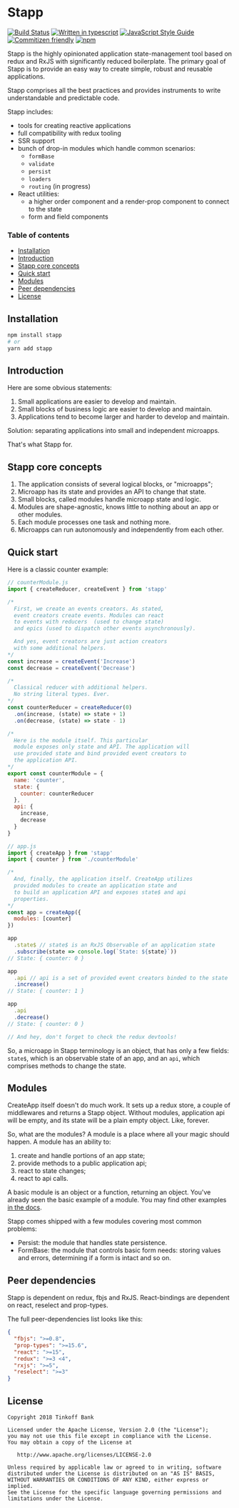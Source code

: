 # Stapp

[![Build Status](https://travis-ci.org/TinkoffCreditSystems/stapp.svg?branch=master)](https://travis-ci.org/TinkoffCreditSystems/stapp) [![Written in typescript](https://img.shields.io/badge/written_in-typescript-blue.svg)](https://www.typescriptlang.org/) [![JavaScript Style Guide](https://img.shields.io/badge/code_style-standard-brightgreen.svg)](https://standardjs.com) [![Commitizen friendly](https://img.shields.io/badge/commitizen-friendly-brightgreen.svg)](http://commitizen.github.io/cz-cli/) [![npm](https://img.shields.io/npm/v/stapp.svg)](https://www.npmjs.com/package/stapp)

Stapp is the highly opinionated application state-management tool based on redux and RxJS with significantly reduced boilerplate. The primary goal of Stapp is to provide an easy way to create simple, robust and reusable applications.

Stapp comprises all the best practices and provides instruments to write understandable and predictable code.

Stapp includes:

* tools for creating reactive applications
* full compatibility with redux tooling
* SSR support
* bunch of drop-in modules which handle common scenarios:
  * `formBase`
  * `validate`
  * `persist`
  * `loaders`
  * `routing` (in progress)
* React utilities:
  * a higher order component and a render-prop component to connect to the state
  * form and field components

### Table of contents

<!-- START doctoc generated TOC please keep comment here to allow auto update -->
<!-- DON'T EDIT THIS SECTION, INSTEAD RE-RUN doctoc TO UPDATE -->


- [Installation](#installation)
- [Introduction](#introduction)
- [Stapp core concepts](#stapp-core-concepts)
- [Quick start](#quick-start)
- [Modules](#modules)
- [Peer dependencies](#peer-dependencies)
- [License](#license)

<!-- END doctoc generated TOC please keep comment here to allow auto update -->

## Installation

```bash
npm install stapp
# or
yarn add stapp
```

## Introduction

Here are some obvious statements:

1. Small applications are easier to develop and maintain.
2. Small blocks of business logic are easier to develop and maintain.
3. Applications tend to become larger and harder to develop and maintain.

Solution: separating applications into small and independent microapps.

That's what Stapp for.

## Stapp core concepts

1. The application consists of several logical blocks, or "microapps";
2. Microapp has its state and provides an API to change that state.
3. Small blocks, called modules handle microapp state and logic.
4. Modules are shape-agnostic, knows little to nothing about an app or other modules.
5. Each module processes one task and nothing more.
6. Microapps can run autonomously and independently from each other.

## Quick start

Here is a classic counter example:

```javascript
// counterModule.js
import { createReducer, createEvent } from 'stapp'

/*
  First, we create an events creators. As stated,
  event creators create events. Modules can react
  to events with reducers  (used to change state)
  and epics (used to dispatch other events asynchronously).

  And yes, event creators are just action creators
  with some additional helpers.
*/
const increase = createEvent('Increase')
const decrease = createEvent('Decrease')

/*
  Classical reducer with additional helpers.
  No string literal types. Ever.
*/
const counterReducer = createReducer(0)
  .on(increase, (state) => state + 1)
  .on(decrease, (state) => state - 1)

/*
  Here is the module itself. This particular
  module exposes only state and API. The application will
  use provided state and bind provided event creators to
  the application API.
*/
export const counterModule = {
  name: 'counter',
  state: {
    counter: counterReducer
  },
  api: {
    increase,
    decrease
  }
}

// app.js
import { createApp } from 'stapp'
import { counter } from './counterModule'

/*
  And, finally, the application itself. CreateApp utilizes
  provided modules to create an application state and
  to build an application API and exposes state$ and api
  properties.
*/
const app = createApp({
  modules: [counter]
})

app
  .state$ // state$ is an RxJS Observable of an application state
  .subscribe(state => console.log(`State: ${state}`))
// State: { counter: 0 }

app
  .api // api is a set of provided event creators binded to the state
  .increase()
// State: { counter: 1 }

app
  .api
  .decrease()
// State: { counter: 0 }

// And hey, don't forget to check the redux devtools!
```

So, a microapp in Stapp terminology is an object, that has only a few fields: `state$`, which is an observable state of an app, and an `api`, which comprises methods to change the state.

## Modules

CreateApp itself doesn't do much work. It sets up a redux store, a couple of middlewares and returns a Stapp object. Without modules, application api will be empty, and its state will be a plain empty object. Like, forever.

So, what are the modules? A module is a place where all your magic should happen. A module has an ability to:

1. create and handle portions of an app state;
2. provide methods to a public application api;
3. react to state changes;
4. react to api calls.

A basic module is an object or a function, returning an object. You've already seen the basic example of a module. You may find other examples [in the docs](usage/Modules.md).

Stapp comes shipped with a few modules covering most common problems:

* Persist: the module that handles state persistence.
* FormBase: the module that controls basic form needs: storing values and errors, determining if a form is intact and so on.

## Peer dependencies

Stapp is dependent on redux, fbjs and RxJS. React-bindings are dependent on react, reselect and prop-types.

The full peer-dependencies list looks like this:

```json
{
  "fbjs": ">=0.8",
  "prop-types": ">=15.6",
  "react": ">=15",
  "redux": ">=3 <4",
  "rxjs": ">=5",
  "reselect": ">=3"
}
```

## License

```
Copyright 2018 Tinkoff Bank

Licensed under the Apache License, Version 2.0 (the "License");
you may not use this file except in compliance with the License.
You may obtain a copy of the License at

   http://www.apache.org/licenses/LICENSE-2.0

Unless required by applicable law or agreed to in writing, software
distributed under the License is distributed on an "AS IS" BASIS,
WITHOUT WARRANTIES OR CONDITIONS OF ANY KIND, either express or implied.
See the License for the specific language governing permissions and
limitations under the License.
```
